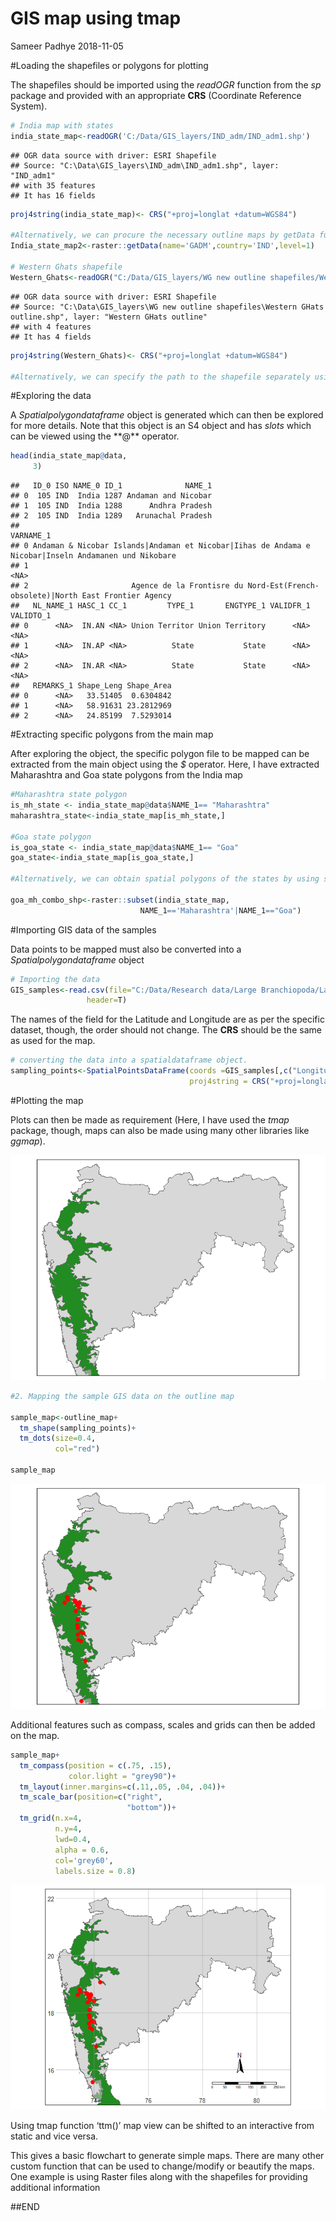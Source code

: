 GIS map using tmap
================
Sameer Padhye
2018-11-05

\#Loading the shapefiles or polygons for plotting

The shapefiles should be imported using the *readOGR* function from the
*sp* package and provided with an appropriate **CRS** (Coordinate
Reference System).

``` r
# India map with states
india_state_map<-readOGR('C:/Data/GIS_layers/IND_adm/IND_adm1.shp')
```

    ## OGR data source with driver: ESRI Shapefile 
    ## Source: "C:\Data\GIS_layers\IND_adm\IND_adm1.shp", layer: "IND_adm1"
    ## with 35 features
    ## It has 16 fields

``` r
proj4string(india_state_map)<- CRS("+proj=longlat +datum=WGS84")

#Alternatively, we can procure the necessary outline maps by getData function from raster package(level =1 provides the state boundaries)
India_state_map2<-raster::getData(name='GADM',country='IND',level=1)

# Western Ghats shapefile
Western_Ghats<-readOGR("C:/Data/GIS_layers/WG new outline shapefiles/Western GHats outline.shp")
```

    ## OGR data source with driver: ESRI Shapefile 
    ## Source: "C:\Data\GIS_layers\WG new outline shapefiles\Western GHats outline.shp", layer: "Western GHats outline"
    ## with 4 features
    ## It has 4 fields

``` r
proj4string(Western_Ghats)<- CRS("+proj=longlat +datum=WGS84")

#Alternatively, we can specify the path to the shapefile separately using the 'dsn' arguement in the readOGR function. The code would be: readOGR(dsn="C:/mapdata",layer='IND_adm1')
```

\#Exploring the data

A *Spatialpolygondataframe* object is generated which can then be
explored for more details. Note that this object is an S4 object and has
*slots* which can be viewed using the \*\*@\*\* operator.

``` r
head(india_state_map@data,
     3)
```

    ##   ID_0 ISO NAME_0 ID_1              NAME_1
    ## 0  105 IND  India 1287 Andaman and Nicobar
    ## 1  105 IND  India 1288      Andhra Pradesh
    ## 2  105 IND  India 1289   Arunachal Pradesh
    ##                                                                                              VARNAME_1
    ## 0 Andaman & Nicobar Islands|Andaman et Nicobar|Iihas de Andama e Nicobar|Inseln Andamanen und Nikobare
    ## 1                                                                                                 <NA>
    ## 2                       Agence de la Frontisre du Nord-Est(French-obsolete)|North East Frontier Agency
    ##   NL_NAME_1 HASC_1 CC_1         TYPE_1       ENGTYPE_1 VALIDFR_1 VALIDTO_1
    ## 0      <NA>  IN.AN <NA> Union Territor Union Territory      <NA>      <NA>
    ## 1      <NA>  IN.AP <NA>          State           State      <NA>      <NA>
    ## 2      <NA>  IN.AR <NA>          State           State      <NA>      <NA>
    ##   REMARKS_1 Shape_Leng Shape_Area
    ## 0      <NA>   33.51405  0.6304842
    ## 1      <NA>   58.91631 23.2812969
    ## 2      <NA>   24.85199  7.5293014

\#Extracting specific polygons from the main map

After exploring the object, the specific polygon file to be mapped can
be extracted from the main object using the *$* operator. Here, I have
extracted Maharashtra and Goa state polygons from the India map

``` r
#Maharashtra state polygon
is_mh_state <- india_state_map@data$NAME_1== "Maharashtra"
maharashtra_state<-india_state_map[is_mh_state,]

#Goa state polygon
is_goa_state <- india_state_map@data$NAME_1== "Goa"
goa_state<-india_state_map[is_goa_state,]

#Alternatively, we can obtain spatial polygons of the states by using subset function from raster package

goa_mh_combo_shp<-raster::subset(india_state_map,
                             NAME_1=='Maharashtra'|NAME_1=="Goa")
```

\#Importing GIS data of the samples

Data points to be mapped must also be converted into a
*Spatialpolygondataframe* object

``` r
# Importing the data
GIS_samples<-read.csv(file="C:/Data/Research data/Large Branchiopoda/Large branchipod distribution data paper/L_branchiopod data.csv",
                 header=T)
```

The names of the field for the Latitude and Longitude are as per the
specific dataset, though, the order should not change. The **CRS**
should be the same as used for the map.

``` r
# converting the data into a spatialdataframe object. 
sampling_points<-SpatialPointsDataFrame(coords =GIS_samples[,c("Longitude","Latitude")],                                     data = GIS_samples,
                                        proj4string = CRS("+proj=longlat +datum=WGS84"))
```

\#Plotting the map

Plots can then be made as requirement (Here, I have used the *tmap*
package, though, maps can also be made using many other libraries like
*ggmap*).

![](Mapping_markdown_files/figure-gfm/unnamed-chunk-6-1.png)<!-- -->

``` r
#2. Mapping the sample GIS data on the outline map

sample_map<-outline_map+
  tm_shape(sampling_points)+
  tm_dots(size=0.4, 
          col="red")

sample_map
```

![](Mapping_markdown_files/figure-gfm/unnamed-chunk-7-1.png)<!-- -->

Additional features such as compass, scales and grids can then be added
on the map.

``` r
sample_map+
  tm_compass(position = c(.75, .15), 
             color.light = "grey90")+
  tm_layout(inner.margins=c(.11,.05, .04, .04))+ 
  tm_scale_bar(position=c("right", 
                          "bottom"))+
  tm_grid(n.x=4,
          n.y=4,
          lwd=0.4,
          alpha = 0.6,
          col='grey60',
          labels.size = 0.8)
```

![](Mapping_markdown_files/figure-gfm/unnamed-chunk-8-1.png)<!-- -->

Using tmap function ‘ttm()’ map view can be shifted to an interactive
from static and vice versa.

This gives a basic flowchart to generate simple maps. There are many
other custom function that can be used to change/modify or beautify the
maps. One example is using Raster files along with the shapefiles for
providing additional information

\#\#END
